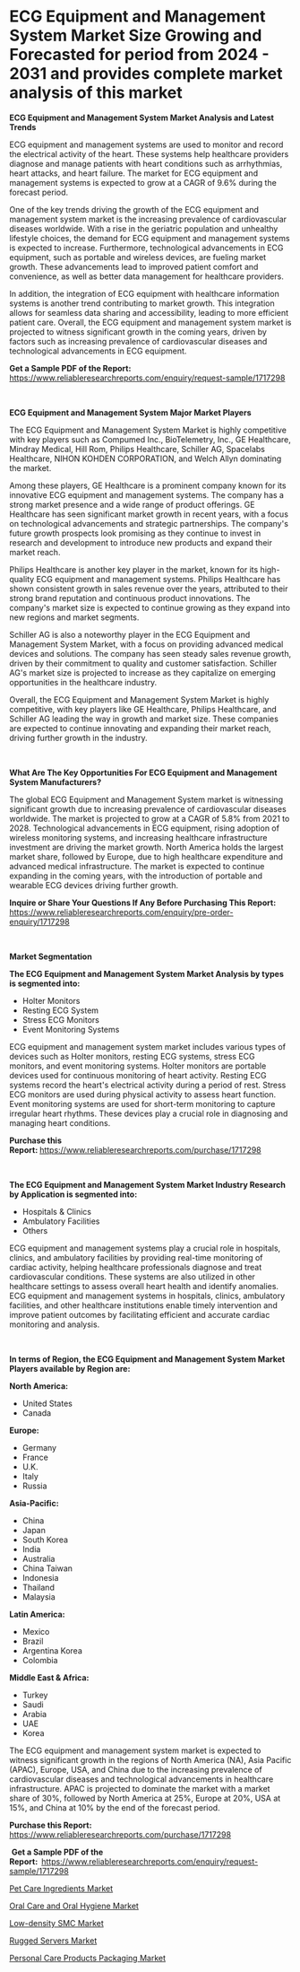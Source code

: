 <p><h1>ECG Equipment and Management System Market Size Growing and Forecasted for period from 2024 - 2031 and provides complete market analysis of this market</h1></p><p><strong>ECG Equipment and Management System Market Analysis and Latest Trends</strong></p>
<p><p>ECG equipment and management systems are used to monitor and record the electrical activity of the heart. These systems help healthcare providers diagnose and manage patients with heart conditions such as arrhythmias, heart attacks, and heart failure. The market for ECG equipment and management systems is expected to grow at a CAGR of 9.6% during the forecast period.</p><p>One of the key trends driving the growth of the ECG equipment and management system market is the increasing prevalence of cardiovascular diseases worldwide. With a rise in the geriatric population and unhealthy lifestyle choices, the demand for ECG equipment and management systems is expected to increase. Furthermore, technological advancements in ECG equipment, such as portable and wireless devices, are fueling market growth. These advancements lead to improved patient comfort and convenience, as well as better data management for healthcare providers.</p><p>In addition, the integration of ECG equipment with healthcare information systems is another trend contributing to market growth. This integration allows for seamless data sharing and accessibility, leading to more efficient patient care. Overall, the ECG equipment and management system market is projected to witness significant growth in the coming years, driven by factors such as increasing prevalence of cardiovascular diseases and technological advancements in ECG equipment.</p></p>
<p><strong>Get a Sample PDF of the Report:&nbsp;</strong> <a href="https://www.reliableresearchreports.com/enquiry/request-sample/1717298">https://www.reliableresearchreports.com/enquiry/request-sample/1717298</a></p>
<p>&nbsp;</p>
<p><strong>ECG Equipment and Management System Major Market Players</strong></p>
<p><p>The ECG Equipment and Management System Market is highly competitive with key players such as Compumed Inc., BioTelemetry, Inc., GE Healthcare, Mindray Medical, Hill Rom, Philips Healthcare, Schiller AG, Spacelabs Healthcare, NIHON KOHDEN CORPORATION, and Welch Allyn dominating the market.</p><p>Among these players, GE Healthcare is a prominent company known for its innovative ECG equipment and management systems. The company has a strong market presence and a wide range of product offerings. GE Healthcare has seen significant market growth in recent years, with a focus on technological advancements and strategic partnerships. The company's future growth prospects look promising as they continue to invest in research and development to introduce new products and expand their market reach.</p><p>Philips Healthcare is another key player in the market, known for its high-quality ECG equipment and management systems. Philips Healthcare has shown consistent growth in sales revenue over the years, attributed to their strong brand reputation and continuous product innovations. The company's market size is expected to continue growing as they expand into new regions and market segments.</p><p>Schiller AG is also a noteworthy player in the ECG Equipment and Management System Market, with a focus on providing advanced medical devices and solutions. The company has seen steady sales revenue growth, driven by their commitment to quality and customer satisfaction. Schiller AG's market size is projected to increase as they capitalize on emerging opportunities in the healthcare industry.</p><p>Overall, the ECG Equipment and Management System Market is highly competitive, with key players like GE Healthcare, Philips Healthcare, and Schiller AG leading the way in growth and market size. These companies are expected to continue innovating and expanding their market reach, driving further growth in the industry.</p></p>
<p>&nbsp;</p>
<p><strong>What Are The Key Opportunities For ECG Equipment and Management System Manufacturers?</strong></p>
<p><p>The global ECG Equipment and Management System market is witnessing significant growth due to increasing prevalence of cardiovascular diseases worldwide. The market is projected to grow at a CAGR of 5.8% from 2021 to 2028. Technological advancements in ECG equipment, rising adoption of wireless monitoring systems, and increasing healthcare infrastructure investment are driving the market growth. North America holds the largest market share, followed by Europe, due to high healthcare expenditure and advanced medical infrastructure. The market is expected to continue expanding in the coming years, with the introduction of portable and wearable ECG devices driving further growth.</p></p>
<p><strong>Inquire or Share Your Questions If Any Before Purchasing This Report:</strong> <a href="https://www.reliableresearchreports.com/enquiry/pre-order-enquiry/1717298">https://www.reliableresearchreports.com/enquiry/pre-order-enquiry/1717298</a></p>
<p>&nbsp;</p>
<p><strong>Market Segmentation</strong></p>
<p><strong>The ECG Equipment and Management System Market Analysis by types is segmented into:</strong></p>
<p><ul><li>Holter Monitors</li><li>Resting ECG System</li><li>Stress ECG Monitors</li><li>Event Monitoring Systems</li></ul></p>
<p><p>ECG equipment and management system market includes various types of devices such as Holter monitors, resting ECG systems, stress ECG monitors, and event monitoring systems. Holter monitors are portable devices used for continuous monitoring of heart activity. Resting ECG systems record the heart's electrical activity during a period of rest. Stress ECG monitors are used during physical activity to assess heart function. Event monitoring systems are used for short-term monitoring to capture irregular heart rhythms. These devices play a crucial role in diagnosing and managing heart conditions.</p></p>
<p><strong>Purchase this Report:&nbsp;</strong><a href="https://www.reliableresearchreports.com/purchase/1717298">https://www.reliableresearchreports.com/purchase/1717298</a></p>
<p>&nbsp;</p>
<p><strong>The ECG Equipment and Management System Market Industry Research by Application is segmented into:</strong></p>
<p><ul><li>Hospitals & Clinics</li><li>Ambulatory Facilities</li><li>Others</li></ul></p>
<p><p>ECG equipment and management systems play a crucial role in hospitals, clinics, and ambulatory facilities by providing real-time monitoring of cardiac activity, helping healthcare professionals diagnose and treat cardiovascular conditions. These systems are also utilized in other healthcare settings to assess overall heart health and identify anomalies. ECG equipment and management systems in hospitals, clinics, ambulatory facilities, and other healthcare institutions enable timely intervention and improve patient outcomes by facilitating efficient and accurate cardiac monitoring and analysis.</p></p>
<p>&nbsp;</p>
<p><strong>In terms of Region, the ECG Equipment and Management System Market Players available by Region are:</strong></p>
<p>
    <p> <strong> North America: </strong>
        <ul>
            <li>United States</li>
            <li>Canada</li>
        </ul>
        </p> 
    <p> <strong> Europe: </strong>
        <ul>
            <li>Germany</li>
            <li>France</li>
            <li>U.K.</li>
            <li>Italy</li>
            <li>Russia</li>
        </ul>
        </p> 
    <p> <strong> Asia-Pacific: </strong>
        <ul>
            <li>China</li>
            <li>Japan</li>
            <li>South Korea</li>
            <li>India</li>
            <li>Australia</li>
            <li>China Taiwan</li>
            <li>Indonesia</li>
            <li>Thailand</li>
            <li>Malaysia</li>
        </ul>
        </p> 
    <p> <strong> Latin America: </strong>
        <ul>
            <li>Mexico</li>
            <li>Brazil</li>
            <li>Argentina Korea</li>
            <li>Colombia</li>
        </ul>
        </p> 
    <p> <strong> Middle East & Africa: </strong>
        <ul>
            <li>Turkey</li>
            <li>Saudi</li>
            <li>Arabia</li>
            <li>UAE</li>
            <li>Korea</li>
        </ul>
    </p>
    </p>
<p><p>The ECG equipment and management system market is expected to witness significant growth in the regions of North America (NA), Asia Pacific (APAC), Europe, USA, and China due to the increasing prevalence of cardiovascular diseases and technological advancements in healthcare infrastructure. APAC is projected to dominate the market with a market share of 30%, followed by North America at 25%, Europe at 20%, USA at 15%, and China at 10% by the end of the forecast period.</p></p>
<p><strong>Purchase this Report: </strong><a href="https://www.reliableresearchreports.com/purchase/1717298">https://www.reliableresearchreports.com/purchase/1717298</a></p>
<p>&nbsp;<strong>Get a Sample PDF of the Report:&nbsp;&nbsp;</strong><a href="https://www.reliableresearchreports.com/enquiry/request-sample/1717298">https://www.reliableresearchreports.com/enquiry/request-sample/1717298</a></p>
<p><strong></strong></p>
<p><p><a href="https://github.com/laholand/Market-Research-Report-List-2/blob/main/pet-care-ingredients-market.md">Pet Care Ingredients Market</a></p><p><a href="https://github.com/sonuprakash1/Market-Research-Report-List-1/blob/main/oral-care-and-oral-hygiene-market.md">Oral Care and Oral Hygiene Market</a></p><p><a href="https://issuu.com/reportprime-2/docs/low-density-smc-market-size-2030.pptx">Low-density SMC Market</a></p><p><a href="https://issuu.com/reportprime-2/docs/rugged-servers-market-size-2030.pptx">Rugged Servers Market</a></p><p><a href="https://github.com/jhcraigie/Market-Research-Report-List-2/blob/main/personal-care-products-packaging-market.md">Personal Care Products Packaging Market</a></p></p>
